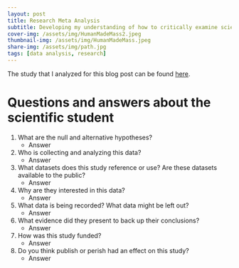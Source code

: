 ```yaml
---
layout: post
title: Research Meta Analysis
subtitle: Developing my understanding of how to critically examine scientific studies and analyze datasets
cover-img: /assets/img/HumanMadeMass2.jpeg
thumbnail-img: /assets/img/HumanMadeMass.jpeg
share-img: /assets/img/path.jpg
tags: [data analysis, research]
---
```


The study that I analyzed for this blog post can be found [here](https://www.nature.com/articles/s41586-020-3010-5).
# Questions and answers about the scientific student
 
1. What are the null and alternative hypotheses?
	* Answer
2. Who is collecting and analyzing this data?
	* Answer
3. What datasets does this study reference or use? Are these datasets available to the public?
	* Answer
4. Why are they interested in this data?
	* Answer
5. What data is being recorded? What data might be left out?
	* Answer
6. What evidence did they present to back up their conclusions?
	* Answer
7. How was this study funded?
	* Answer
8. Do you think publish or perish had an effect on this study?
	* Answer